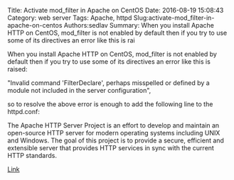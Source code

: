 Title: Activate mod_filter in Apache on CentOS
Date: 2016-08-19 15:08:43
Category: web server
Tags: Apache, httpd
Slug:activate-mod_filter-in-apache-on-centos
Authors:sedlav
Summary: When you install Apache HTTP on CentOS, mod_filter is not enabled by default then if you try to use some of its directives an error like this is rai

When you install Apache HTTP on CentOS, mod_filter is not enabled by default then if you try to use some of its directives an error like this is raised:

 "Invalid command 'FilterDeclare', perhaps misspelled or defined by a module not included in the server configuration",

so to resolve the above error is enough to add the following line to the httpd.conf:

The Apache HTTP Server Project is an effort to develop and maintain an open-source HTTP server for modern operating systems including UNIX and Windows. The goal of this project is to provide a secure, efficient and extensible server that provides HTTP services in sync with the current HTTP standards.

[Link](http://www.librebyte.net/en/apache/activate-mod_filter-in-apache-on-centos/)
